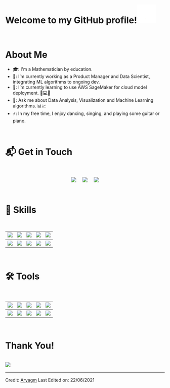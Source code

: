 <h1>Welcome to my GitHub profile!<img src="https://github.com/Kathryn-Jie/Kathryn-Jie/blob/main/wave.gif" width="60px"/></h1>
<Br>
<h1>About Me</h1>

- 🎓: I'm a Mathematician by education.
- 🔭: I’m currently working as a Product Manager and Data Scientist, integrating ML algorithms to ongoing dev.
- 🌱: I’m currently learning to use AWS SageMaker for cloud model deployment. 🧠💻🤖
- 💬: Ask me about Data Analysis, Visualization and Machine Learning algorithms. 📊📈
- ⚡: In my free time, I enjoy dancing, singing, and playing some guitar or piano. 

<Br>
<h1>📬 Get in Touch </h1>
<Br>
<p align="center">
<a href="https://www.linkedin.com/in/landac" target="blank"><img align="center" src="https://img.shields.io/badge/Mariana Landa-0077B5?style=for-the-badge&logo=linkedin&logoColor=white" /></a> &nbsp;&nbsp;&nbsp;  <a href="mailto:m.landac01@gmail.com" target="blank"><img align="center" src="https://img.shields.io/badge/m.landac01@gmail.com-D14836?style=for-the-badge&logo=gmail&logoColor=white" /></a>    &nbsp;&nbsp;&nbsp;       <a href="https://www.github.com/landac" target="blank"><img align="center" src="https://img.shields.io/badge/landac-100000?style=for-the-badge&logo=github&logoColor=white" /></a>
</p>
  
<Br>
<h1>🤸‍ Skills </h1>
<Br>
  
|![](https://img.shields.io/badge/Machine%20Learning-brightgreen?style=for-the-badge)|![](https://img.shields.io/badge/ML-Supervized%20Learning-brightgreen?style=for-the-badge)|![](https://img.shields.io/badge/ML-Unsupervized%20Learning-brightgreen?style=for-the-badge)|![](https://img.shields.io/badge/Web%20Scraping-red?style=for-the-badge)|![](https://img.shields.io/badge/Dashboards-red?style=for-the-badge)|
|---|---|---|---|---|
|![](https://img.shields.io/badge/Data%20Science-blue?style=for-the-badge)|![](https://img.shields.io/badge/DS-Data%20Cleaning-blue?style=for-the-badge)|![](https://img.shields.io/badge/DS-Data%20Analysis-blue?style=for-the-badge)|![](https://img.shields.io/badge/DS-Data%20Visualization-blue?style=for-the-badge)|![](https://img.shields.io/badge/And%20More!-yellow?style=for-the-badge)|
  
<Br>
<h1>🛠️ Tools</h1>
<Br>
 
|![](https://img.shields.io/badge/Python-FFD43B?style=for-the-badge&logo=python&logoColor=darkgreen)|![](https://img.shields.io/badge/TensorFlow-FF6F00?style=for-the-badge&logo=TensorFlow&logoColor=white)|![](https://img.shields.io/badge/scikit_learn-F7931E?style=for-the-badge&logo=scikit-learn&logoColor=white)|![](https://img.shields.io/badge/Keras-D00000?style=for-the-badge&logo=Keras&logoColor=white)|![](https://img.shields.io/badge/Jupyter-F37626.svg?&style=for-the-badge&logo=Jupyter&logoColor=white)|
|---|---|---|---|---|
|![](https://img.shields.io/badge/conda-342B029.svg?&style=for-the-badge&logo=anaconda&logoColor=white)|![](https://img.shields.io/badge/Pandas-2C2D72?style=for-the-badge&logo=pandas&logoColor=white)|![](https://img.shields.io/badge/Numpy-777BB4?style=for-the-badge&logo=numpy&logoColor=white)|![](https://img.shields.io/badge/Plotly-239120?style=for-the-badge&logo=plotly&logoColor=white)|![](https://img.shields.io/badge/And%20More!-yellow?style=for-the-badge)|
   
<Br>
<h1>Thank You! </h1>
<Br>
  
<img src="https://ih1.redbubble.net/image.471887531.0381/raf,750x1000,075,t,000000:44f0b734a5.u4.jpg"/>
  
------
  
Credit: [Aryagm](https://github.com/Aryagm)
Last Edited on: 22/06/2021
